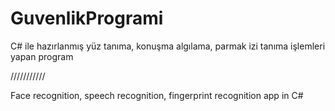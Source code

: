 # GuvenlikProgrami
 C# ile hazırlanmış yüz tanıma, konuşma algılama, parmak izi tanıma işlemleri yapan program
 
///////////

Face recognition, speech recognition, fingerprint recognition app in C#
